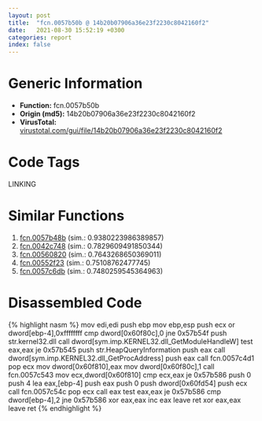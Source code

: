 ```yaml
---
layout: post
title:  "fcn.0057b50b @ 14b20b07906a36e23f2230c8042160f2"
date:   2021-08-30 15:52:19 +0300
categories: report
index: false
---
```


# Generic Information
- **Function:** fcn.0057b50b
- **Origin (md5):** 14b20b07906a36e23f2230c8042160f2
- **VirusTotal:** [virustotal.com/gui/file/14b20b07906a36e23f2230c8042160f2][virustotal_ref]

# Code Tags
<span class="tag" id="LINKING">LINKING</span>


# Similar Functions

1. [fcn.0057b48b][similar_1_ref] (sim.: 0.9380223986389857)
2. [fcn.0042c748][similar_2_ref] (sim.: 0.7829609491850344)
3. [fcn.00560820][similar_3_ref] (sim.: 0.7643268650369011)
4. [fcn.00552f23][similar_4_ref] (sim.: 0.75108762477745)
5. [fcn.0057c6db][similar_5_ref] (sim.: 0.7480259545364963)


# Disassembled Code

{% highlight nasm %}
mov edi,edi
push ebp
mov ebp,esp
push ecx
or dword[ebp-4],0xffffffff
cmp dword[0x60f80c],0
jne 0x57b54f
push str.kernel32.dll
call dword[sym.imp.KERNEL32.dll_GetModuleHandleW]
test eax,eax
je 0x57b545
push str.HeapQueryInformation
push eax
call dword[sym.imp.KERNEL32.dll_GetProcAddress]
push eax
call fcn.0057c4d1
pop ecx
mov dword[0x60f810],eax
mov dword[0x60f80c],1
call fcn.0057c543
mov ecx,dword[0x60f810]
cmp ecx,eax
je 0x57b586
push 0
push 4
lea eax,[ebp-4]
push eax
push 0
push dword[0x60fd54]
push ecx
call fcn.0057c54c
pop ecx
call eax
test eax,eax
je 0x57b586
cmp dword[ebp-4],2
jne 0x57b586
xor eax,eax
inc eax
leave 
ret 
xor eax,eax
leave 
ret 
{% endhighlight %}


[similar_1_ref]: /report/fcn.0057b48b@c60344b51fa39a329b92557d24ff7670
[similar_2_ref]: /report/fcn.0042c748@a1c6b07868a0eea8f4ee5a872aa71909
[similar_3_ref]: /report/fcn.00560820@2db66bac8e26cd758cb6fa211bf2d229
[similar_4_ref]: /report/fcn.00552f23@14b20b07906a36e23f2230c8042160f2
[similar_5_ref]: /report/fcn.0057c6db@c60344b51fa39a329b92557d24ff7670
[virustotal_ref]: https://www.virustotal.com/gui/file/14b20b07906a36e23f2230c8042160f2